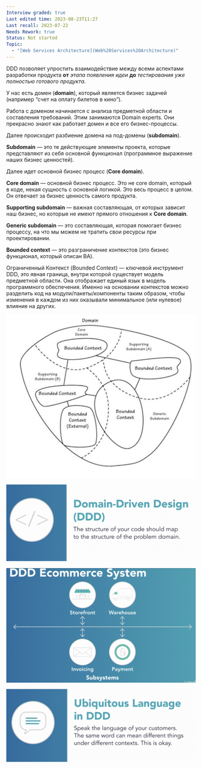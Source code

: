 ```yaml
---
Interview graded: true
Last edited time: 2023-08-23T11:27
Last recall: 2023-07-22
Needs Rework: true
Status: Not started
Topic:
  - "[Web Services Architecture](Web%20Services%20Architecture)"
---
```

DDD позволяет упростить взаимодействие между всеми аспектами разработки продукта **от** _этапа появления идеи_ **до** _тестирования уже полностью готового продукта_.

У нас есть домен (**domain**), который является бизнес задачей (например “счет на оплату билетов в кино”).

Работа с доменом начинается с анализа предметной области и составления требований. Этим занимаются Domain experts. Они прекрасно знают как работает домен и все его бизнес-процессы.

Далее происходит разбиение домена на под-домены (**subdomain**).

**Subdomain** — это те действующие элементы проекта, которые представляют из себя основной функционал (программное выражение наших бизнес ценностей).

Далее идет основной бизнес процесс (**Core domain**).

**Core domain** — основной бизнес процесс. Это не core domain, который в коде, некая сущность с основной логикой. Это весь процесс в целом. Он отвечает за бизнес ценность самого продукта.

**Supporting subdomain** — важная составляющая, от которых зависит наш бизнес, но которые не имеют прямого отношения к **Core domain**.

**Generic subdomain** — это составляющая, которая помогает бизнес процессу, на что мы можем не тратить свои ресурсы при проектировании.

**Bounded context** — это разграничение контекстов (это бизнес функционал, который описан BA).

  

Ограниченный Контекст (Bounded Context) — ключевой инструмент DDD, это явная граница, внутри которой существует модель предметной области. Она отображает единый язык в модель программного обеспечения. Именно на основании контекстов можно разделить код на модули/пакеты/компоненты таким образом, чтобы изменения в каждом из них оказывали минимальное (или нулевое) влияние на других.

![Untitled 61.png](_img/Untitled%2061.png)

![Untitled 1 19.png](../Computer_Science/_img/Untitled%201%2019.png)

![Untitled 2 14.png](_img/Untitled%202%2014.png)

![Untitled 3 14.png](_img/Untitled%203%2014.png)